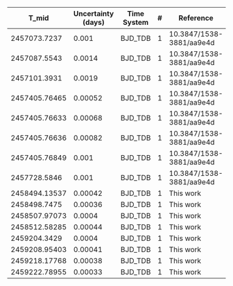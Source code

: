 |T_mid|Uncertainty (days)           |Time System|#                                            |Reference                           |
|-----|-----------------------------|-----------|---------------------------------------------|------------------------------------|
|2457073.7237|0.001                        |BJD_TDB    |1                                            |10.3847/1538-3881/aa9e4d            |
|2457087.5543|0.0014                       |BJD_TDB    |1                                            |10.3847/1538-3881/aa9e4d            |
|2457101.3931|0.0019                       |BJD_TDB    |1                                            |10.3847/1538-3881/aa9e4d            |
|2457405.76465|0.00052                      |BJD_TDB    |1                                            |10.3847/1538-3881/aa9e4d            |
|2457405.76633|0.00068                      |BJD_TDB    |1                                            |10.3847/1538-3881/aa9e4d            |
|2457405.76636|0.00082                      |BJD_TDB    |1                                            |10.3847/1538-3881/aa9e4d            |
|2457405.76849|0.001                        |BJD_TDB    |1                                            |10.3847/1538-3881/aa9e4d            |
|2457728.5846|0.001                        |BJD_TDB    |1                                            |10.3847/1538-3881/aa9e4d            |
|2458494.13537|0.00042                      |BJD_TDB    |1                                            |This work                           |
|2458498.7475|0.00036                      |BJD_TDB    |1                                            |This work                           |
|2458507.97073|0.0004                       |BJD_TDB    |1                                            |This work                           |
|2458512.58285|0.00044                      |BJD_TDB    |1                                            |This work                           |
|2459204.3429|0.0004                       |BJD_TDB    |1                                            |This work                           |
|2459208.95403|0.00041                      |BJD_TDB    |1                                            |This work                           |
|2459218.17768|0.00038                      |BJD_TDB    |1                                            |This work                           |
|2459222.78955|0.00033                      |BJD_TDB    |1                                            |This work                           |
